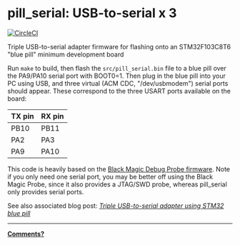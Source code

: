 pill\_serial: USB-to-serial x 3
===============================

[![CircleCI](https://circleci.com/gh/satoshinm/pill_serial.svg?style=svg)](https://circleci.com/gh/satoshinm/pill_serial)

Triple USB-to-serial adapter firmware for flashing onto an STM32F103C8T6 "blue pill" minimum development board

Run `make` to build, then flash the `src/pill_serial.bin` file to a blue pill over the PA9/PA10 serial port with BOOT0=1.
Then plug in the blue pill into your PC using USB, and three virtual (ACM CDC, "/dev/usbmodem") serial ports should appear.
These correspond to the three USART ports available on the board:

| TX pin | RX pin |
| ------ | ------ | 
| PB10   | PB11   | /dev/ttyACM1
| PA2    | PA3    | /dev/ttyACM0
| PA9    | PA10   | /dev/ttyACM2

This code is heavily based on the [Black Magic Debug Probe firmware](https://github.com/blacksphere/blackmagic).
Note if you only need one serial port, you may be better off using the Black Magic Probe, since it also provides a JTAG/SWD probe,
whereas pill\_serial only provides serial ports.

See also associated blog post: *[Triple USB-to-serial adapter using STM32 blue pill](https://satoshinm.github.io/blog/171223_stm32serial_triple_usb-to-serial_adapter_using_stm32_blue_pill.html)*

---

**[Comments?](https://www.reddit.com/r/stm32f103/comments/7lu2bz/pill_serial_triple_usbtoserial_adapter_firmware/)**
